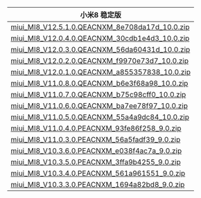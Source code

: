 | 小米8  稳定版    |
| ---- |
| [miui_MI8_V12.5.1.0.QEACNXM_8e708da17d_10.0.zip](https://hugeota.d.miui.com/V12.5.1.0.QEACNXM/miui_MI8_V12.5.1.0.QEACNXM_8e708da17d_10.0.zip)    |
| [miui_MI8_V12.0.4.0.QEACNXM_30cdb1e4d3_10.0.zip](https://hugeota.d.miui.com/V12.0.4.0.QEACNXM/miui_MI8_V12.0.4.0.QEACNXM_30cdb1e4d3_10.0.zip)    |
| [miui_MI8_V12.0.3.0.QEACNXM_56da60431d_10.0.zip](https://hugeota.d.miui.com/V12.0.3.0.QEACNXM/miui_MI8_V12.0.3.0.QEACNXM_56da60431d_10.0.zip)    |
| [miui_MI8_V12.0.2.0.QEACNXM_f9970e73d7_10.0.zip](https://hugeota.d.miui.com/V12.0.2.0.QEACNXM/miui_MI8_V12.0.2.0.QEACNXM_f9970e73d7_10.0.zip)    |
| [miui_MI8_V12.0.1.0.QEACNXM_a855357838_10.0.zip](https://hugeota.d.miui.com/V12.0.1.0.QEACNXM/miui_MI8_V12.0.1.0.QEACNXM_a855357838_10.0.zip)    |
| [miui_MI8_V11.0.8.0.QEACNXM_b6e3f68a98_10.0.zip](https://hugeota.d.miui.com/V11.0.8.0.QEACNXM/miui_MI8_V11.0.8.0.QEACNXM_b6e3f68a98_10.0.zip)    |
| [miui_MI8_V11.0.7.0.QEACNXM_b75c98cff0_10.0.zip](https://hugeota.d.miui.com/V11.0.7.0.QEACNXM/miui_MI8_V11.0.7.0.QEACNXM_b75c98cff0_10.0.zip)    |
| [miui_MI8_V11.0.6.0.QEACNXM_ba7ee78f97_10.0.zip](https://hugeota.d.miui.com/V11.0.6.0.QEACNXM/miui_MI8_V11.0.6.0.QEACNXM_ba7ee78f97_10.0.zip)    |
| [miui_MI8_V11.0.5.0.QEACNXM_55a4a9dc84_10.0.zip](https://hugeota.d.miui.com/V11.0.5.0.QEACNXM/miui_MI8_V11.0.5.0.QEACNXM_55a4a9dc84_10.0.zip)    |
| [miui_MI8_V11.0.4.0.PEACNXM_93fe86f258_9.0.zip](https://hugeota.d.miui.com/V11.0.4.0.PEACNXM/miui_MI8_V11.0.4.0.PEACNXM_93fe86f258_9.0.zip)    |
| [miui_MI8_V11.0.3.0.PEACNXM_56a5fadf39_9.0.zip](https://hugeota.d.miui.com/V11.0.3.0.PEACNXM/miui_MI8_V11.0.3.0.PEACNXM_56a5fadf39_9.0.zip)    |
| [miui_MI8_V10.3.6.0.PEACNXM_e038f4ac7a_9.0.zip](https://hugeota.d.miui.com/V10.3.6.0.PEACNXM/miui_MI8_V10.3.6.0.PEACNXM_e038f4ac7a_9.0.zip)    |
| [miui_MI8_V10.3.5.0.PEACNXM_3ffa9b4255_9.0.zip](https://hugeota.d.miui.com/V10.3.5.0.PEACNXM/miui_MI8_V10.3.5.0.PEACNXM_3ffa9b4255_9.0.zip)    |
| [miui_MI8_V10.3.4.0.PEACNXM_561a961551_9.0.zip](https://hugeota.d.miui.com/V10.3.4.0.PEACNXM/miui_MI8_V10.3.4.0.PEACNXM_561a961551_9.0.zip)    |
| [miui_MI8_V10.3.3.0.PEACNXM_1694a82bd8_9.0.zip](https://hugeota.d.miui.com/V10.3.3.0.PEACNXM/miui_MI8_V10.3.3.0.PEACNXM_1694a82bd8_9.0.zip)    |

